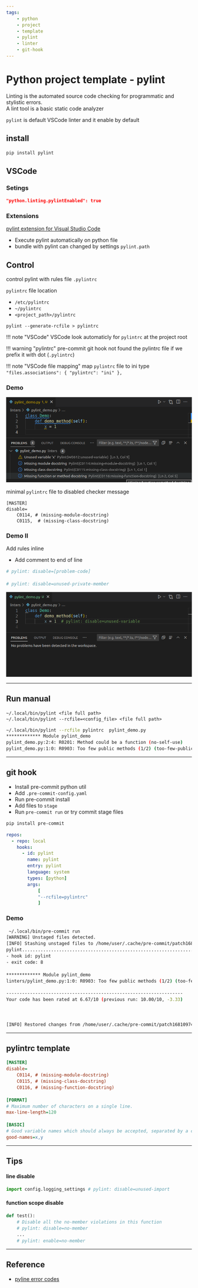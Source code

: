 ```yaml
---
tags:
    - python
    - project
    - template
    - pylint
    - linter
    - git-hook
---
```

# Python project template - pylint

Linting is the automated source code checking for programmatic and stylistic errors.   
A lint tool is a basic static code analyzer

`pylint` is default VSCode linter and it enable by default

## install

```bash title="install"
pip install pylint
```

## VSCode
### Setings

```json title="vscode settings"
"python.linting.pylintEnabled": true
```

### Extensions
[pylint extension for Visual Studio Code](https://marketplace.visualstudio.com/items?itemName=ms-python.pylint)

- Execute pylint automatically on python file
- bundle with pylint can changed by settings `pylint.path`

## Control
control pylint with rules file `.pylintrc`  

`pylintrc` file location

- `/etc/pylintrc`
- `~/pylintrc`
- `<project_path>/pylintrc`


```init title="create pylintrc"
pylint --generate-rcfile > pylintrc
```

!!! note "VSCode"
     VSCode look automaticly for `pylintrc` at the project root

!!! warning "pylintrc"
     pre-commit git hook not found the pylintrc file if we prefix it with dot (`.pylintrc`)

!!! note "VSCode file mapping"
    map `pylintrc` file to ini type
    ```
    "files.associations": {
        "pylintrc": "ini"
    },
    ```

### Demo

![](images/pylint_demo.png)

minimal `pylintrc` file to disabled checker message

```init
[MASTER]
disable=
    C0114, # (missing-module-docstring)
    C0115,  # (missing-class-docstring)
```

### Demo II
Add rules inline 

- Add comment to end of line
 
```python
# pylint: disable=[problem-code]

# pylint: disable=unused-private-member
```

![](images/pylint_with_rules.png)

---

## Run manual

```
~/.local/bin/pylint <file full path>
~/.local/bin/pylint --rcfile=<config_file> <file full path>
```

```bash title="demo"
~/.local/bin/pylint --rcfile pylintrc  pylint_demo.py
************* Module pylint_demo
pylint_demo.py:2:4: R0201: Method could be a function (no-self-use)
pylint_demo.py:1:0: R0903: Too few public methods (1/2) (too-few-public-methods)
```

---

## git hook

- Install pre-commit python util
- Add `.pre-commit-config.yaml`
- Run pre-commit install 
- Add files to `stage`
- Run `pre-commit run` or try commit stage files

```bash title="install"
pip install pre-commit
```

```yaml title=".pre-commit-config.yaml"
repos:
  - repo: local
    hooks:
      - id: pylint
        name: pylint
        entry: pylint
        language: system
        types: [python]
        args: 
            [
            "--rcfile=pylintrc"
            ]

```

### Demo

```bash
 ~/.local/bin/pre-commit run
[WARNING] Unstaged files detected.
[INFO] Stashing unstaged files to /home/user/.cache/pre-commit/patch1681097484-36170.
pylint...................................................................Failed
- hook id: pylint
- exit code: 8

************* Module pylint_demo
linters/pylint_demo.py:1:0: R0903: Too few public methods (1/2) (too-few-public-methods)

-------------------------------------------------------------------
Your code has been rated at 6.67/10 (previous run: 10.00/10, -3.33)



[INFO] Restored changes from /home/user/.cache/pre-commit/patch1681097484-36170.
```

---

## pylintrc template

```ini
[MASTER]
disable=
    C0114, # (missing-module-docstring)
    C0115, # (missing-class-docstring)
    C0116, # (missing-function-docstring)
   
[FORMAT]
# Maximum number of characters on a single line.
max-line-length=120

[BASIC]
# Good variable names which should always be accepted, separated by a comma
good-names=x,y
```

---

## Tips

#### line disable
```python
import config.logging_settings # pylint: disable=unused-import
```

#### function scope disable
```python
def test():
    # Disable all the no-member violations in this function
    # pylint: disable=no-member
    ...
    # pylint: enable=no-member

```

---

## Reference
- [pyline error codes](https://vald-phoenix.github.io/pylint-errors/)
